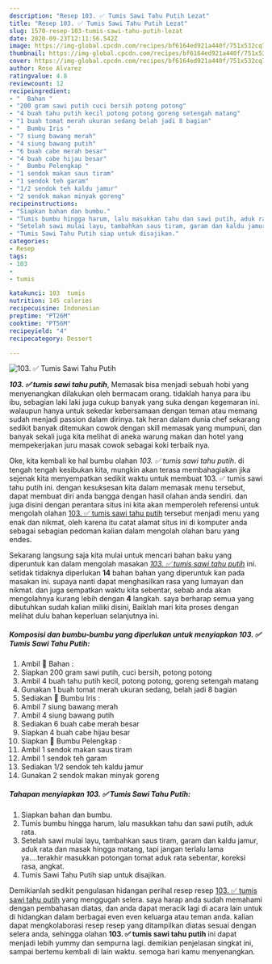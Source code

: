 ```yaml
---
description: "Resep 103. ✅ Tumis Sawi Tahu Putih Lezat"
title: "Resep 103. ✅ Tumis Sawi Tahu Putih Lezat"
slug: 1570-resep-103-tumis-sawi-tahu-putih-lezat
date: 2020-09-23T12:11:56.542Z
image: https://img-global.cpcdn.com/recipes/bf6164ed921a440f/751x532cq70/103-✅-tumis-sawi-tahu-putih-foto-resep-utama.jpg
thumbnail: https://img-global.cpcdn.com/recipes/bf6164ed921a440f/751x532cq70/103-✅-tumis-sawi-tahu-putih-foto-resep-utama.jpg
cover: https://img-global.cpcdn.com/recipes/bf6164ed921a440f/751x532cq70/103-✅-tumis-sawi-tahu-putih-foto-resep-utama.jpg
author: Rose Alvarez
ratingvalue: 4.8
reviewcount: 12
recipeingredient:
- "  Bahan "
- "200 gram sawi putih cuci bersih potong potong"
- "4 buah tahu putih kecil potong potong goreng setengah matang"
- "1 buah tomat merah ukuran sedang belah jadi 8 bagian"
- "  Bumbu Iris "
- "7 siung bawang merah"
- "4 siung bawang putih"
- "6 buah cabe merah besar"
- "4 buah cabe hijau besar"
- "  Bumbu Pelengkap "
- "1 sendok makan saus tiram"
- "1 sendok teh garam"
- "1/2 sendok teh kaldu jamur"
- "2 sendok makan minyak goreng"
recipeinstructions:
- "Siapkan bahan dan bumbu."
- "Tumis bumbu hingga harum, lalu masukkan tahu dan sawi putih, aduk rata."
- "Setelah sawi mulai layu, tambahkan saus tiram, garam dan kaldu jamur, aduk rata dan masak hingga matang, tapi jangan terlalu lama ya....terakhir masukkan potongan tomat aduk rata sebentar, koreksi rasa, angkat."
- "Tumis Sawi Tahu Putih siap untuk disajikan."
categories:
- Resep
tags:
- 103
- 
- tumis

katakunci: 103  tumis 
nutrition: 145 calories
recipecuisine: Indonesian
preptime: "PT26M"
cooktime: "PT56M"
recipeyield: "4"
recipecategory: Dessert

---
```



![103. ✅ Tumis Sawi Tahu Putih](https://img-global.cpcdn.com/recipes/bf6164ed921a440f/751x532cq70/103-✅-tumis-sawi-tahu-putih-foto-resep-utama.jpg)

<b><i>103. ✅ tumis sawi tahu putih</i></b>, Memasak bisa menjadi sebuah hobi yang menyenangkan dilakukan oleh bermacam orang. tidaklah hanya para ibu ibu, sebagian laki laki juga cukup banyak yang suka dengan kegemaran ini. walaupun hanya untuk sekedar kebersamaan dengan teman atau memang sudah menjadi passion dalam dirinya. tak heran dalam dunia chef sekarang sedikit banyak ditemukan cowok dengan skill memasak yang mumpuni, dan banyak sekali juga kita melihat di aneka warung makan dan hotel yang mempekerjakan juru masak cowok sebagai koki terbaik nya.

Oke, kita kembali ke hal bumbu olahan <i>103. ✅ tumis sawi tahu putih</i>. di tengah tengah kesibukan kita, mungkin akan terasa membahagiakan jika sejenak kita menyempatkan sedikit waktu untuk membuat 103. ✅ tumis sawi tahu putih ini. dengan kesuksesan kita dalam memasak menu tersebut, dapat membuat diri anda bangga dengan hasil olahan anda sendiri. dan juga disini dengan perantara situs ini kita akan memperoleh referensi untuk mengolah olahan <u>103. ✅ tumis sawi tahu putih</u> tersebut menjadi menu yang enak dan nikmat, oleh karena itu catat alamat situs ini di komputer anda sebagai sebagian pedoman kalian dalam mengolah olahan baru yang endes.




Sekarang langsung saja kita mulai untuk mencari bahan baku yang diperuntuk kan dalam mengolah masakan <u><i>103. ✅ tumis sawi tahu putih</i></u> ini. setidak tidaknya diperlukan <b>14</b> bahan bahan yang diperuntuk kan pada masakan ini. supaya nanti dapat menghasilkan rasa yang lumayan dan nikmat. dan juga sempatkan waktu kita sebentar, sebab anda akan mengolahnya kurang lebih dengan <b>4</b> langkah. saya berharap semua yang dibutuhkan sudah kalian miliki disini, Baiklah mari kita proses dengan melihat dulu bahan keperluan selanjutnya ini.

<!--inarticleads1-->

##### Komposisi dan bumbu-bumbu yang diperlukan untuk menyiapkan 103. ✅ Tumis Sawi Tahu Putih:

1. Ambil  🍅 Bahan :
1. Siapkan 200 gram sawi putih, cuci bersih, potong potong
1. Ambil 4 buah tahu putih kecil, potong potong, goreng setengah matang
1. Gunakan 1 buah tomat merah ukuran sedang, belah jadi 8 bagian
1. Sediakan  🌱 Bumbu Iris :
1. Ambil 7 siung bawang merah
1. Ambil 4 siung bawang putih
1. Sediakan 6 buah cabe merah besar
1. Siapkan 4 buah cabe hijau besar
1. Siapkan  🌱 Bumbu Pelengkap :
1. Ambil 1 sendok makan saus tiram
1. Ambil 1 sendok teh garam
1. Sediakan 1/2 sendok teh kaldu jamur
1. Gunakan 2 sendok makan minyak goreng




<!--inarticleads2-->

##### Tahapan menyiapkan 103. ✅ Tumis Sawi Tahu Putih:

1. Siapkan bahan dan bumbu.
1. Tumis bumbu hingga harum, lalu masukkan tahu dan sawi putih, aduk rata.
1. Setelah sawi mulai layu, tambahkan saus tiram, garam dan kaldu jamur, aduk rata dan masak hingga matang, tapi jangan terlalu lama ya....terakhir masukkan potongan tomat aduk rata sebentar, koreksi rasa, angkat.
1. Tumis Sawi Tahu Putih siap untuk disajikan.




Demikianlah sedikit pengulasan hidangan perihal resep resep <u>103. ✅ tumis sawi tahu putih</u> yang menggugah selera. saya harap anda sudah memahami dengan pembahasan diatas, dan anda dapat meracik lagi di acara lain untuk di hidangkan dalam berbagai even even keluarga atau teman anda. kalian dapat mengkolaborasi resep resep yang ditampilkan diatas sesuai dengan selera anda, sehingga olahan <b>103. ✅ tumis sawi tahu putih</b> ini dapat menjadi lebih yummy dan sempurna lagi. demikian penjelasan singkat ini, sampai bertemu kembali di lain waktu. semoga hari kamu menyenangkan.
